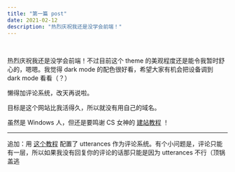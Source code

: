 ```yaml
---
title: "第一篇 post"
date: 2021-02-12
description: "热烈庆祝我还是没学会前端！"
---
```


&nbsp;

热烈庆祝我还是没学会前端！不过目前这个 theme 的美观程度还是能令我暂时舒心的，嗯嗯。我觉得 dark mode 的配色很好看，希望大家有机会把设备调到 dark mode 看看（？）

懒得加评论系统，改天再说啦。

目标是这个网站比我活得久，所以就没有用自己的域名。

虽然是 Windows 人，但还是要鸣谢 CS 女神的 [建站教程](https://bloggie.boilingcong.ee/posts/hugo-site-with-github-pages-hosted/) ！

---

追加：用 [这个教程](https://www.yuque.com/shenweiyan/cookbook/fl1z7t) 配置了 utterances 作为评论系统。有个小问题是，评论只能有一层，所以如果我没有回复你的评论的话那只能是因为 utterances 不行（顶锅盖逃

&nbsp;
